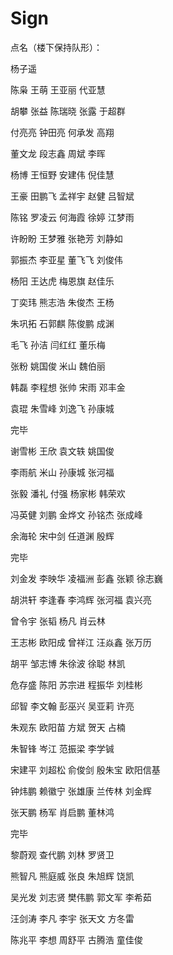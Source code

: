 # Sign


点名（楼下保持队形）：


杨子遥


陈枭 王萌 王亚丽 代亚慧

胡攀 张益 陈瑞晓 张露 于超群

付亮亮 钟田亮 何承发 高翔

董文龙 段志鑫 周斌 李晖

杨博 王恒野 安建伟 倪佳慧

王豪 田鹏飞 孟祥宇 赵健 吕智斌

陈铭 罗凌云 何海霞 徐婷 江梦雨

许盼盼 王梦雅 张艳芳 刘静如

郭振杰 李亚星 董飞飞 刘俊伟

杨阳  王达虎 梅恩旗 赵佳乐

丁奕玮 熊志浩 朱俊杰 王杨

朱巩拓 石郭麒 陈俊鹏 成渊

毛飞   孙洁   闫红红   董乐梅

张粉  姚国俊  米山  魏伯丽

韩磊 李程想 张帅 宋雨 邓丰金

袁琨 朱雪峰 刘逸飞 孙康城

完毕


谢雪彬 王欣 袁文轶 姚国俊

李雨航 米山 孙康城 张河福

张毅 潘礼 付强 杨家彬 韩荣欢

冯英健 刘鹏 金烨文 孙铭杰 张成峰

余海轮 宋中剑 任道渊 殷辉

完毕


刘金发 李映华 凌福洲 彭鑫 张颖 徐志巍

胡洪轩 李逢春 李鸿辉 张河福 袁兴亮

曾令宇 张韬 杨凡 肖云林

王志彬 欧阳成 曾祥江 汪焱鑫 张万历

胡平 邹志博 朱徐波 徐聪 林凯

危存盛 陈阳 苏宗进 程振华 刘桂彬

邱智 李文翰 彭巫兴 吴亚莉 许亮

朱观东 欧阳苗 方斌 贺天 占楠

朱智锋 岑江 范振梁 李学铖

宋建平 刘超松 俞俊剑 殷朱宝 欧阳信基

钟炜鹏 赖徽宁 张雄康 兰传林 刘金辉

张天鹏 杨军 肖启鹏 董林鸿

完毕


黎蔚观 查代鹏 刘林 罗贤卫

熊智凡 熊庭威 张良 朱旭辉 饶凯

吴光发 刘志贤 樊伟鹏 郭文军 李希茹

汪剑涛 李凡 李宇 张天文 方冬雷

陈兆平 李想 周舒平 古腾浩 童佳俊
